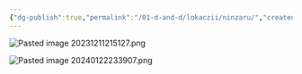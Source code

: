 ```yaml
---
{"dg-publish":true,"permalink":"/01-d-and-d/lokaczii/ninzaru/","created":"2024-11-09T09:06:49.842+03:00","updated":"2024-01-22T22:39:07.576+03:00"}
---
```



![Pasted image 20231211215127.png](/img/user/01_D&D/img/Pasted%20image%2020231211215127.png)

![Pasted image 20240122233907.png](/img/user/01_D&D/img/Pasted%20image%2020240122233907.png)